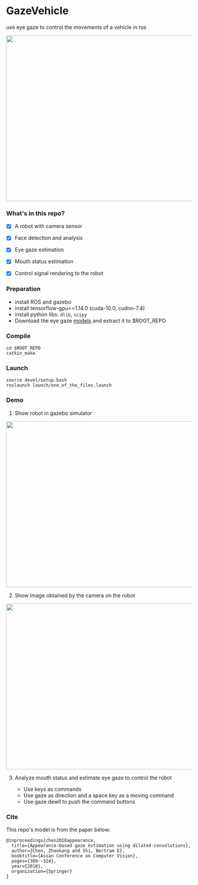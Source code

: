 # GazeVehicle
use eye gaze to control the movements of a vehicle in ros

<div align=center><img src="./asserts/demo.gif" width="800" height="450" ></div>

### What's in this repo?
- [x] A robot with camera sensor
- [x] Face detection and analysis
- [x] Eye gaze estimation
- [x] Mouth status estimation
- [x] Control signal rendering to the robot


### Preparation
- install ROS and gazebo
- install tensorflow-gpu==1.14.0 (cuda-10.0, cudnn-7.4)
- install python libs: `dlib`, `scipy`
- Download the eye gaze [models](https://www.dropbox.com/sh/h23x33stlrhqvqq/AADn4iK7NMIc8bVnOkBpBBMSa?dl=0) and extract it to $ROOT_REPO


### Compile
```
cd $ROOT_REPO
catkin_make
```

### Launch
```
source devel/setup.bash
roslaunch launch/one_of_the_files.launch
```

### Demo

1. Show robot in gazebo simulator
<div align=center><img src="./asserts/bot_gazebo.png" width="800" height="450" ></div>


2. Show image obtained by the camera on the robot

<div align=center><img src="./asserts/bot_camera.png" width="800" height="450" ></div>



3. Analyze mouth status and estimate eye gaze to control the robot

   - Use keys as commands
   - Use gaze as direction and a space key as a moving command
   - Use gaze dewll to push the command buttons



### Cite
This repo's model is from the paper below:
```
@inproceedings{chen2018appearance,
  title={Appearance-based gaze estimation using dilated-convolutions},
  author={Chen, Zhaokang and Shi, Bertram E},
  booktitle={Asian Conference on Computer Vision},
  pages={309--324},
  year={2018},
  organization={Springer}
}
```
